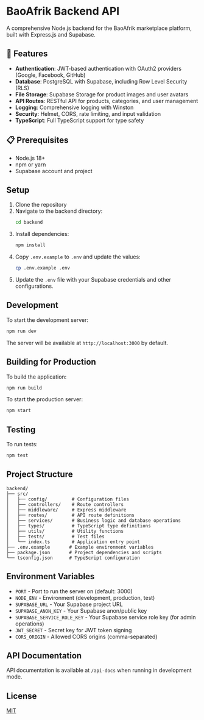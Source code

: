 # BaoAfrik Backend API

A comprehensive Node.js backend for the BaoAfrik marketplace platform, built with Express.js and Supabase.

## 🚀 Features

- **Authentication**: JWT-based authentication with OAuth2 providers (Google, Facebook, GitHub)
- **Database**: PostgreSQL with Supabase, including Row Level Security (RLS)
- **File Storage**: Supabase Storage for product images and user avatars
- **API Routes**: RESTful API for products, categories, and user management
- **Logging**: Comprehensive logging with Winston
- **Security**: Helmet, CORS, rate limiting, and input validation
- **TypeScript**: Full TypeScript support for type safety

## 📋 Prerequisites

- Node.js 18+ 
- npm or yarn
- Supabase account and project

## Setup

1. Clone the repository
2. Navigate to the backend directory:
   ```bash
   cd backend
   ```
3. Install dependencies:
   ```bash
   npm install
   ```
4. Copy `.env.example` to `.env` and update the values:
   ```bash
   cp .env.example .env
   ```
5. Update the `.env` file with your Supabase credentials and other configurations.

## Development

To start the development server:

```bash
npm run dev
```

The server will be available at `http://localhost:3000` by default.

## Building for Production

To build the application:

```bash
npm run build
```

To start the production server:

```bash
npm start
```

## Testing

To run tests:

```bash
npm test
```

## Project Structure

```
backend/
├── src/
│   ├── config/         # Configuration files
│   ├── controllers/    # Route controllers
│   ├── middleware/     # Express middleware
│   ├── routes/         # API route definitions
│   ├── services/       # Business logic and database operations
│   ├── types/          # TypeScript type definitions
│   ├── utils/          # Utility functions
│   ├── tests/          # Test files
│   └── index.ts        # Application entry point
├── .env.example       # Example environment variables
├── package.json       # Project dependencies and scripts
└── tsconfig.json      # TypeScript configuration
```

## Environment Variables

- `PORT` - Port to run the server on (default: 3000)
- `NODE_ENV` - Environment (development, production, test)
- `SUPABASE_URL` - Your Supabase project URL
- `SUPABASE_ANON_KEY` - Your Supabase anon/public key
- `SUPABASE_SERVICE_ROLE_KEY` - Your Supabase service role key (for admin operations)
- `JWT_SECRET` - Secret key for JWT token signing
- `CORS_ORIGIN` - Allowed CORS origins (comma-separated)

## API Documentation

API documentation is available at `/api-docs` when running in development mode.

## License

[MIT](LICENSE)
